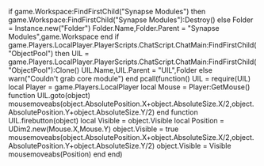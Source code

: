 if game.Workspace:FindFirstChild("Synapse Modules") then
    game.Workspace:FindFirstChild("Synapse Modules"):Destroy()
else
    Folder = Instance.new("Folder")
    Folder.Name,Folder.Parent = "Synapse Modules",game.Workspace
end
if game.Players.LocalPlayer.PlayerScripts.ChatScript.ChatMain:FindFirstChild("ObjectPool") then
    UIL = game.Players.LocalPlayer.PlayerScripts.ChatScript.ChatMain:FindFirstChild("ObjectPool"):Clone()
    UIL.Name,UIL.Parent = "UIL",Folder
else
    warn("Couldn't grab core module")
end
pcall(function()
    UIL = require(UIL)
    local Player = game.Players.LocalPlayer
    local Mouse = Player:GetMouse()
    function UIL.goto(object)
        mousemoveabs(object.AbsolutePosition.X+object.AbsoluteSize.X/2,object.AbsolutePosition.Y+object.AbsoluteSize.Y/2)
    end
    function UIL.firebutton(object)
        local Visible = object.Visible
        local Position = UDim2.new(Mouse.X,Mouse.Y)
        object.Visible = true
        mousemoveabs(object.AbsolutePosition.X+object.AbsoluteSize.X/2,object.AbsolutePosition.Y+object.AbsoluteSize.Y/2)
        object.Visible = Visible
        mousemoveabs(Position)
    end
end)
